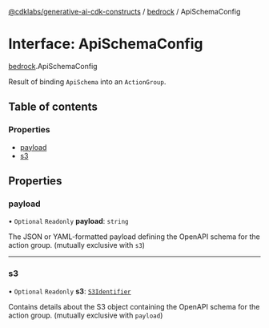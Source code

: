 [@cdklabs/generative-ai-cdk-constructs](../README.md) / [bedrock](../modules/bedrock.md) / ApiSchemaConfig

# Interface: ApiSchemaConfig

[bedrock](../modules/bedrock.md).ApiSchemaConfig

Result of binding `ApiSchema` into an `ActionGroup`.

## Table of contents

### Properties

- [payload](bedrock.ApiSchemaConfig.md#payload)
- [s3](bedrock.ApiSchemaConfig.md#s3)

## Properties

### payload

• `Optional` `Readonly` **payload**: `string`

The JSON or YAML-formatted payload defining the OpenAPI schema for the action group.
(mutually exclusive with `s3`)

___

### s3

• `Optional` `Readonly` **s3**: [`S3Identifier`](bedrock.S3Identifier.md)

Contains details about the S3 object containing the OpenAPI schema for the action group.
(mutually exclusive with `payload`)
